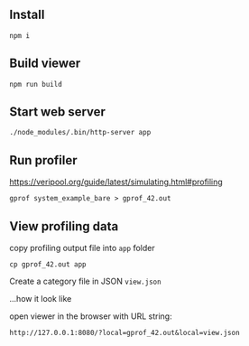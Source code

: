 
## Install

```
npm i
```

## Build viewer

```
npm run build
```

## Start web server

```
./node_modules/.bin/http-server app
```

## Run profiler

https://veripool.org/guide/latest/simulating.html#profiling


```
gprof system_example_bare > gprof_42.out
```

## View profiling data

copy profiling output file into `app` folder

```
cp gprof_42.out app
```

Create a category file in JSON `view.json`

...how it look like

open viewer in the browser with URL string:

```
http://127.0.0.1:8080/?local=gprof_42.out&local=view.json

```
